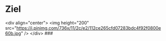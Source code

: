 # Ziel
&lt;div align="center">   &lt;img height="200" src="https://i.pinimg.com/736x/11/2c/e2/112ce265cfd07283bdc4f92f0800e60b.jpg"  /> &lt;/div>  ###
